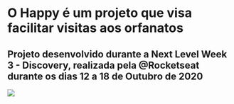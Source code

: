 # O Happy é um projeto que visa facilitar visitas aos orfanatos

## Projeto desenvolvido durante a Next Level Week 3 - Discovery, realizada pela @Rocketseat durante os dias 12 a 18 de Outubro de 2020

![](/public/images/happy.png)
